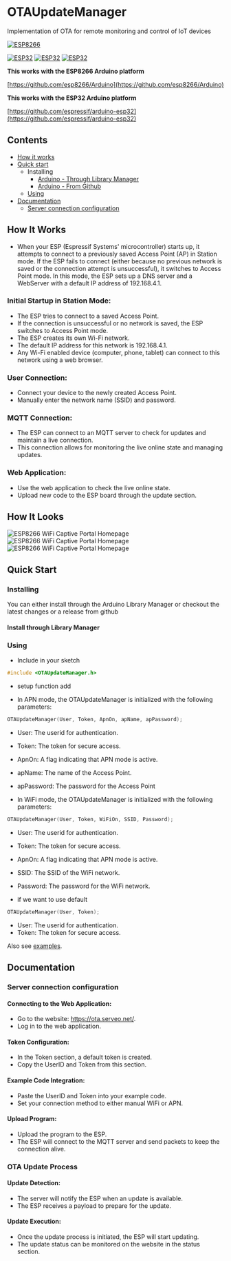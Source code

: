 # OTAUpdateManager
Implementation of OTA for remote monitoring and control of IoT devices

[![ESP8266](https://img.shields.io/badge/ESP-8266-000000.svg?longCache=true&style=flat&colorA=CC101F)](https://www.espressif.com/en/products/socs/esp8266)

[![ESP32](https://img.shields.io/badge/ESP-32-000000.svg?longCache=true&style=flat&colorA=CC101F)](https://www.espressif.com/en/products/socs/esp32)
[![ESP32](https://img.shields.io/badge/ESP-32S2-000000.svg?longCache=true&style=flat&colorA=CC101F)](https://www.espressif.com/en/products/socs/esp32-s2)
[![ESP32](https://img.shields.io/badge/ESP-32C3-000000.svg?longCache=true&style=flat&colorA=CC101F)](https://www.espressif.com/en/products/socs/esp32-c3)


**This works with the ESP8266 Arduino platform**

[https://github.com/esp8266/Arduino](https://github.com/esp8266/Arduino)

**This works with the ESP32 Arduino platform** 

[https://github.com/espressif/arduino-esp32](https://github.com/espressif/arduino-esp32)


## Contents
 - [How it works](#how-it-works)
 - [Quick start](#quick-start)
   - Installing
     - [Arduino - Through Library Manager](#install-through-library-manager)
     - [Arduino - From Github](#checkout-from-github)
   - [Using](#using)
 - [Documentation](#documentation)
   - [Server connection configuration](#Server-connection-configuration)

## How It Works
- When your ESP (Espressif Systems' microcontroller) starts up, it attempts to connect to a previously saved Access Point (AP) in Station mode. If the ESP fails to connect (either because no previous network is saved or the connection attempt is unsuccessful), it switches to Access Point mode. In this mode, the ESP sets up a DNS server and a WebServer with a default IP address of 192.168.4.1.

### Initial Startup in Station Mode:
- The ESP tries to connect to a saved Access Point.
- If the connection is unsuccessful or no network is saved, the ESP switches to Access Point mode.
- The ESP creates its own Wi-Fi network.
- The default IP address for this network is 192.168.4.1.
- Any Wi-Fi enabled device (computer, phone, tablet) can connect to this network using a web browser.

### User Connection:
- Connect your device to the newly created Access Point.
- Manually enter the network name (SSID) and password.

### MQTT Connection:
- The ESP can connect to an MQTT server to check for updates and maintain a live connection.
- This connection allows for monitoring the live online state and managing updates.

### Web Application:
- Use the web application to check the live online state.
- Upload new code to the ESP board through the update section.

## How It Looks
![ESP8266 WiFi Captive Portal Homepage](https://i.imgur.com/3LIUSZR.png) ![ESP8266 WiFi Captive Portal Homepage](https://i.imgur.com/sccSpXp.png) ![ESP8266 WiFi Captive Portal Homepage](https://i.imgur.com/NzAXmK6.png)

## Quick Start

### Installing
You can either install through the Arduino Library Manager or checkout the latest changes or a release from github

#### Install through Library Manager

### Using
- Include in your sketch
```cpp
#include <OTAUpdateManager.h>          
```

- setup function add

- In APN mode, the OTAUpdateManager is initialized with the following parameters:
```cpp
OTAUpdateManager(User, Token, ApnOn, apName, apPassword);
```
- User: The userid for authentication.
- Token: The token for secure access.
- ApnOn: A flag indicating that APN mode is active.
- apName: The name of the Access Point.
- apPassword: The password for the Access Point


- In WiFi mode, the OTAUpdateManager is initialized with the following parameters:
```cpp
OTAUpdateManager(User, Token, WiFiOn, SSID, Password);
```
- User: The userid for authentication.
- Token: The token for secure access.
- ApnOn: A flag indicating that APN mode is active.
- SSID: The SSID of the WiFi network.
- Password: The password for the WiFi network.

- if we want to use default
```cpp
OTAUpdateManager(User, Token);
```
- User: The userid for authentication.
- Token: The token for secure access.

Also see [examples](https://github.com/raghulrajg/OTAUpdateManager/tree/master/examples).

## Documentation

### Server connection configuration

#### Connecting to the Web Application:
- Go to the website: https://ota.serveo.net/.
- Log in to the web application.

#### Token Configuration:
- In the Token section, a default token is created.
- Copy the UserID and Token from this section.

#### Example Code Integration:
- Paste the UserID and Token into your example code.
- Set your connection method to either manual WiFi or APN.

#### Upload Program:
- Upload the program to the ESP.
- The ESP will connect to the MQTT server and send packets to keep the connection alive.

### OTA Update Process

#### Update Detection:
- The server will notify the ESP when an update is available.
- The ESP receives a payload to prepare for the update.
 
#### Update Execution:
- Once the update process is initiated, the ESP will start updating.
- The update status can be monitored on the website in the status section.